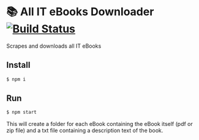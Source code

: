 # 📚 All IT eBooks Downloader [![Build Status](https://travis-ci.org/thomasbrueggemann/allitebooks-downloader.svg?branch=master)](https://travis-ci.org/thomasbrueggemann/allitebooks-downloader)

Scrapes and downloads all IT eBooks

## Install

```bash
$ npm i
```

## Run

```bash
$ npm start
```

This will create a folder for each eBook containing the eBook itself (pdf or zip file) and a txt file containing a description text of the book.
